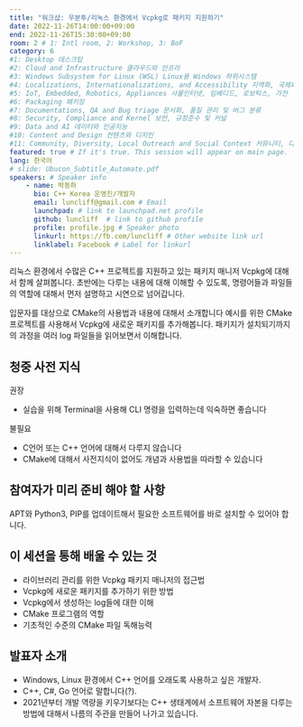 ```yaml
---
title: "워크샵: 우분투/리눅스 환경에서 Vcpkg로 패키지 지원하기"
date: 2022-11-26T14:00:00+09:00
end: 2022-11-26T15:30:00+09:00
room: 2 # 1: Intl room, 2: Workshop, 3: BoF
category: 6
#1: Desktop 데스크탑
#2: Cloud and Infrastructure 클라우드와 인프라
#3: Windows Subsystem for Linux (WSL) Linux용 Windows 하위시스템
#4: Localizations, Internationalizations, and Accessibility 지역화, 국제화 및 접근성
#5: IoT, Embedded, Robotics, Appliances 사물인터넷, 임베디드, 로보틱스, 가전
#6: Packaging 패키징
#7: Documentations, QA and Bug triage 문서화, 품질 관리 및 버그 분류
#8: Security, Compliance and Kernel 보안, 규정준수 및 커널
#9: Data and AI 데이터와 인공지능
#10: Content and Design 컨텐츠와 디지인
#11: Community, Diversity, Local Outreach and Social Context 커뮤니티, 다양성, 지역 사회 협력과 사회적 관점
featured: true # If it's true. This session will appear on main page.
lang: 한국어
# slide: Ubucon_Subtitle_Automate.pdf
speakers: # Speaker info
    - name: 박동하
      bio: C++ Korea 운영진/개발자
      email: luncliff@gmail.com # Email
      launchpad: # link to launchpad.net profile
      github: luncliff  # link to github profile
      profile: profile.jpg # Speaker photo
      linkurl: https://fb.com/luncliff # Other website link url
      linklabel: Facebook # Label for linkurl
---
```

리눅스 환경에서 수많은 C++ 프로젝트를 지원하고 있는 패키지 매니저 Vcpkg에 대해서 함께 살펴봅니다.
초반에는 다루는 내용에 대해 이해할 수 있도록, 명령어들과 파일들의 역할에 대해서 먼저 설명하고 시연으로 넘어갑니다.

입문자를 대상으로 CMake의 사용법과 내용에 대해서 소개합니다
예시를 위한 CMake 프로젝트를 사용해서 Vcpkg에 새로운 패키지를 추가해봅니다.
패키지가 설치되기까지의 과정을 여러 log 파일들을 읽어보면서 이해합니다.

## 청중 사전 지식

권장
- 실습을 위해 Terminal을 사용해 CLI 명령을 입력하는데 익숙하면 좋습니다

불필요
- C언어 또는 C++ 언어에 대해서 다루지 않습니다
- CMake에 대해서 사전지식이 없어도 개념과 사용법을 따라할 수 있습니다

## 참여자가 미리 준비 해야 할 사항
APT와 Python3, PIP를 업데이트해서 필요한 소프트웨어를 바로 설치할 수 있어야 합니다.

## 이 세션을 통해 배울 수 있는 것
- 라이브러리 관리를 위한 Vcpkg 패키지 매니저의 접근법
- Vcpkg에 새로운 패키지를 추가하기 위한 방법
- Vcpkg에서 생성하는 log들에 대한 이해
- CMake 프로그램의 역할
- 기초적인 수준의 CMake 파일 독해능력

## 발표자 소개
- Windows, Linux 환경에서 C++ 언어를 오래도록 사용하고 싶은 개발자. 
- C++, C#, Go 언어로 말합니다(?). 
- 2021년부터 개발 역량을 키우기보다는 C++ 생태계에서 소프트웨어 자본을 다루는 방법에 대해서 나름의 주관을 만들어 나가고 있습니다.
